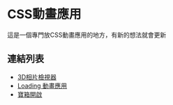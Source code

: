 # CSS動畫應用

這是一個專門放CSS動畫應用的地方，有新的想法就會更新

## 連結列表
* [3D相片檢視器](https://fizzyelt.github.io/CSSanimation/3DImageSlider/)
* [Loading 動畫應用](https://fizzyelt.github.io/CSSanimation/LoadingStyle/)
* [寶箱開啟](https://fizzyelt.github.io/CSSanimation/Chest/)


